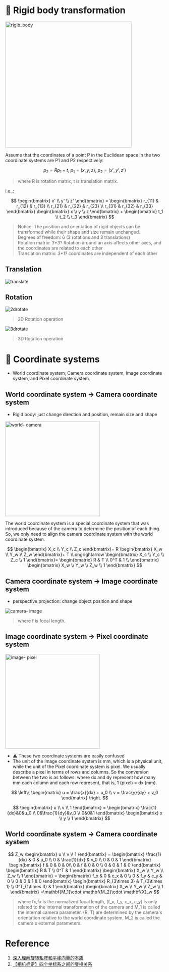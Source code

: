 # :balloon: Rigid body transformation
<img src="https://github.com/elleryw0518/MVS/assets/101634608/6acf03ea-423c-4f51-acd6-a9601b1736a3" alt="rigib_body" width="400px">  

Assume that the coordinates of a point P in the Euclidean space in the two coordinate systems are P1 and P2 respectively:  

$$
p_2 = R p_1 + t,\ p_1=(x, y, z),\ p_2=(x', y', z') 
$$  

> where R is rotation matrix, t is translation matrix.

i.e.,:  

$$
\begin{bmatrix}
x' \\
y' \\
z'
\end{bmatrix} =
\begin{bmatrix}
r_{11} & r_{12} & r_{13} \\
r_{21} & r_{22} & r_{23} \\
r_{31} & r_{32} & r_{33}
\end{bmatrix}
\begin{bmatrix}
x \\
y \\
z
\end{bmatrix} +
\begin{bmatrix}
t_1 \\
t_2 \\
t_3
\end{bmatrix}
$$  
> Notice: The position and orientation of rigid objects can be transformed while their shape and size remain unchanged.  
Degrees of freedom: 6 (3 rotations and 3 translations)  
Rotation matrix: _3*3_? Rotation around an axis affects other axes, and the coordinates are related to each other  
Translation matrix: _3*1_? coordinates are independent of each other  
## Translation
 
![translate](https://github.com/elleryw0518/MVS/assets/101634608/44ac9cb5-1070-43f9-8dca-70c60ea652ef)

## Rotation

![2drotate](https://github.com/elleryw0518/MVS/assets/101634608/019ff453-eb27-43b7-a2cf-aa6f14c3fb75)  

> 2D Rotation operation

![3drotate](https://github.com/elleryw0518/MVS/assets/101634608/74fd03ed-31b2-4fd2-b34e-6b531fe763d4)  

> 3D Rotation operation

# :balloon: Coordinate systems
- World coordinate system, Camera coordinate system, Image coordinate system, and Pixel coordinate system.
## World coordinate system -> Camera coordinate system
- Rigid body: just change direction and position, remain size and shape

<img src="https://github.com/elleryw0518/MVS/assets/101634608/9737703f-520c-4dcd-9366-4e235df499ae" alt="world- camera" width="300px">  

The world coordinate system is a special coordinate system that was introduced because of the camera to determine the position of each thing. So, we only need to align the camera coordinate system with the world coordinate system.  

$$
\begin{bmatrix}
X_c \\
Y_c \\
Z_c
\end{bmatrix}=
R
\begin{bmatrix}
X_w \\
Y_w \\
Z_w
\end{bmatrix}+
T \Longrightarrow 
\begin{bmatrix}
X_c \\
Y_c \\
Z_c \\
1
\end{bmatrix}=
\begin{bmatrix}
R & T \\
0^T & 1 \\
\end{bmatrix}
\begin{bmatrix}
X_w \\
Y_w \\
Z_w \\
1
\end{bmatrix}
$$  

## Camera coordinate system -> Image coordinate system
- perspective projection: change object position and shape

![camera- image](https://github.com/elleryw0518/MVS/assets/101634608/aad12fc9-7ee8-49e1-8b15-03de9f41a192)

> where f is focal length.  

## Image coordinate system -> Pixel coordinate system

<img src="https://github.com/elleryw0518/MVS/assets/101634608/7c5817db-7ce3-46c9-a776-f03773c7fef9" alt="image- pixel" width="300px">  


- :warning: These two coordinate systems are easily confused  
- The unit of the Image coordinate system is mm, which is a physical unit, while the unit of the Pixel coordinate system is pixel. We usually describe a pixel in terms of rows and columns. So the conversion between the two is as follows: where dx and dy represent how many mm each column and each row represent, that is, 1 (pixel) = dx (mm).  

$$
\left\{
\begin{matrix}
u = \frac{x}{dx} + u_0 
\\
v = \frac{y}{dy} + v_0
\end{matrix}
\right.
$$

$$
\begin{bmatrix}
u \\
v \\
1
\end{bmatrix} = 
\begin{bmatrix}
\frac{1}{dx}&0&u_0 \\
0&\frac{1}{dy}&v_0 \\
0&0&1
\end{bmatrix} 
\begin{bmatrix}
x \\
y \\
1
\end{bmatrix}
$$
## World coordinate system -> Camera coordinate system

$$
Z_w
\begin{bmatrix}
u \\
v \\
1
\end{bmatrix} =
\begin{bmatrix}
\frac{1}{dx} & 0 & u_0 \\
0 & \frac{1}{dx} & v_0 \\
0 & 0 & 1
\end{bmatrix}
\begin{bmatrix}
f & 0 & 0 & 0\\ 
0 & f & 0 & 0 \\
0 & 0 & 1 & 0
\end{bmatrix}
\begin{bmatrix}
R & T \\
0^T & 1
\end{bmatrix}
\begin{bmatrix}
X_w \\
Y_w \\
Z_w \\
1
\end{bmatrix} =
\begin{bmatrix}
f_x & 0 & c_x & 0 \\
0 & f_y & c_y & 0 \\
0 & 0 & 1 & 0 
\end{bmatrix} 
\begin{bmatrix}
R_{3\times 3} & T_{3\times 1} \\
0^T_{1\times 3} & 1
\end{bmatrix}
\begin{bmatrix}
X_w \\
Y_w \\
Z_w \\
1
\end{bmatrix}
=\mathbf{M_1}\cdot \mathbf{M_2}\cdot \mathbf{X}_w
$$

> where fx,fx is the normalized focal length, (f_x, f_y, c_x, c_y) is only related to the internal transformation of the camera and  M_1 is called the internal camera parameter. (R, T) are determined by the camera's orientation relative to the world coordinate system, M_2 is called the camera's external parameters.


# Reference
1. [深入理解旋转矩阵和平移向量的本质](https://zhuanlan.zhihu.com/p/141597984)
2. [【相机标定】四个坐标系之间的变换关系](https://cloud.tencent.com/developer/article/1820935)
